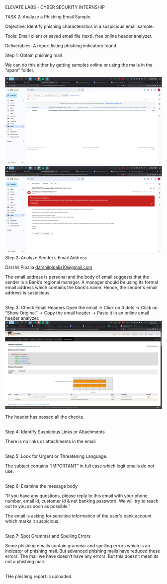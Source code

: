 ELEVATE LABS - CYBER SECURITY INTERNSHIP  

TASK 2: Analyze a Phishing Email Sample.  

Objective: Identify phishing characteristics in a suspicious email sample. 

Tools: Email client or saved email file (text), free online header analyzer. 

Deliverables: A report listing phishing indicators found.  

Step 1: Obtain phishing mail

We can do this either by getting samples online or using the mails in the “spam” folder.

<img src="images/1.png">

<img src="images/2.png">

<br>
Step 2: Analyze Sender’s Email Address

Darshil Pipalia <darshilpipalia10@gmail.com>

The email address is personal and the body of email suggests that the sender is a Bank’s regional manager. 
A manager should be using its formal email address which contains the bank's name.
Hence, the sender's email address is suspicious.

<br>
Step 3: Check Email Headers
Open the email -> Click on 3 dots -> Click on “Show Original” -> Copy the email header -> Paste it in an online email header analyzer.

<img src="images/3.png">

The header has passed all the checks.

<br>
Step 4: Identify Suspicious Links or Attachments

There is no links or attachments in the email

<br>
Step 5: Look for Urgent or Threatening Language.

The subject contains “IMPORTANT” in full case which legit emails do not use.

<br>
Step 6: Examine the message body

“If you have any questions, please reply to this email with your phone number, email id, customer id & net banking password. We will try to reach out to you as soon as possible.”

The email is asking for sensitive information of the user's bank account which marks it suspicious.

<br>
Step 7: Spot Grammar and Spelling Errors

Some phishing emails contain grammar and spelling errors which is an indicator of phishing mail. But advanced phishing mails have reduced these errors.
The mail we have doesn’t have any errors. But this doesn’t mean its not a phishing mail.

<br>
THe phishing report is uploaded.

